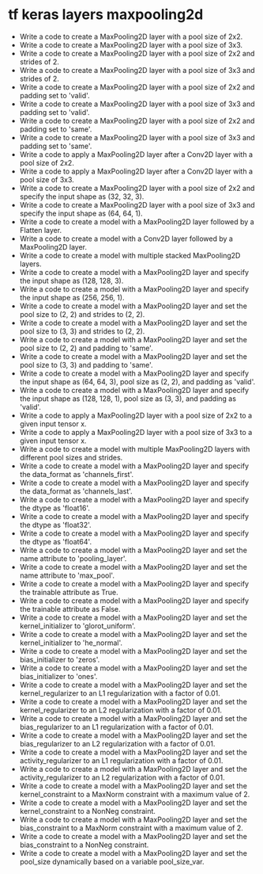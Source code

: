 # tf keras layers maxpooling2d

- Write a code to create a MaxPooling2D layer with a pool size of 2x2.
- Write a code to create a MaxPooling2D layer with a pool size of 3x3.
- Write a code to create a MaxPooling2D layer with a pool size of 2x2 and strides of 2.
- Write a code to create a MaxPooling2D layer with a pool size of 3x3 and strides of 2.
- Write a code to create a MaxPooling2D layer with a pool size of 2x2 and padding set to 'valid'.
- Write a code to create a MaxPooling2D layer with a pool size of 3x3 and padding set to 'valid'.
- Write a code to create a MaxPooling2D layer with a pool size of 2x2 and padding set to 'same'.
- Write a code to create a MaxPooling2D layer with a pool size of 3x3 and padding set to 'same'.
- Write a code to apply a MaxPooling2D layer after a Conv2D layer with a pool size of 2x2.
- Write a code to apply a MaxPooling2D layer after a Conv2D layer with a pool size of 3x3.
- Write a code to create a MaxPooling2D layer with a pool size of 2x2 and specify the input shape as (32, 32, 3).
- Write a code to create a MaxPooling2D layer with a pool size of 3x3 and specify the input shape as (64, 64, 1).
- Write a code to create a model with a MaxPooling2D layer followed by a Flatten layer.
- Write a code to create a model with a Conv2D layer followed by a MaxPooling2D layer.
- Write a code to create a model with multiple stacked MaxPooling2D layers.
- Write a code to create a model with a MaxPooling2D layer and specify the input shape as (128, 128, 3).
- Write a code to create a model with a MaxPooling2D layer and specify the input shape as (256, 256, 1).
- Write a code to create a model with a MaxPooling2D layer and set the pool size to (2, 2) and strides to (2, 2).
- Write a code to create a model with a MaxPooling2D layer and set the pool size to (3, 3) and strides to (2, 2).
- Write a code to create a model with a MaxPooling2D layer and set the pool size to (2, 2) and padding to 'same'.
- Write a code to create a model with a MaxPooling2D layer and set the pool size to (3, 3) and padding to 'same'.
- Write a code to create a model with a MaxPooling2D layer and specify the input shape as (64, 64, 3), pool size as (2, 2), and padding as 'valid'.
- Write a code to create a model with a MaxPooling2D layer and specify the input shape as (128, 128, 1), pool size as (3, 3), and padding as 'valid'.
- Write a code to apply a MaxPooling2D layer with a pool size of 2x2 to a given input tensor x.
- Write a code to apply a MaxPooling2D layer with a pool size of 3x3 to a given input tensor x.
- Write a code to create a model with multiple MaxPooling2D layers with different pool sizes and strides.
- Write a code to create a model with a MaxPooling2D layer and specify the data_format as 'channels_first'.
- Write a code to create a model with a MaxPooling2D layer and specify the data_format as 'channels_last'.
- Write a code to create a model with a MaxPooling2D layer and specify the dtype as 'float16'.
- Write a code to create a model with a MaxPooling2D layer and specify the dtype as 'float32'.
- Write a code to create a model with a MaxPooling2D layer and specify the dtype as 'float64'.
- Write a code to create a model with a MaxPooling2D layer and set the name attribute to 'pooling_layer'.
- Write a code to create a model with a MaxPooling2D layer and set the name attribute to 'max_pool'.
- Write a code to create a model with a MaxPooling2D layer and specify the trainable attribute as True.
- Write a code to create a model with a MaxPooling2D layer and specify the trainable attribute as False.
- Write a code to create a model with a MaxPooling2D layer and set the kernel_initializer to 'glorot_uniform'.
- Write a code to create a model with a MaxPooling2D layer and set the kernel_initializer to 'he_normal'.
- Write a code to create a model with a MaxPooling2D layer and set the bias_initializer to 'zeros'.
- Write a code to create a model with a MaxPooling2D layer and set the bias_initializer to 'ones'.
- Write a code to create a model with a MaxPooling2D layer and set the kernel_regularizer to an L1 regularization with a factor of 0.01.
- Write a code to create a model with a MaxPooling2D layer and set the kernel_regularizer to an L2 regularization with a factor of 0.01.
- Write a code to create a model with a MaxPooling2D layer and set the bias_regularizer to an L1 regularization with a factor of 0.01.
- Write a code to create a model with a MaxPooling2D layer and set the bias_regularizer to an L2 regularization with a factor of 0.01.
- Write a code to create a model with a MaxPooling2D layer and set the activity_regularizer to an L1 regularization with a factor of 0.01.
- Write a code to create a model with a MaxPooling2D layer and set the activity_regularizer to an L2 regularization with a factor of 0.01.
- Write a code to create a model with a MaxPooling2D layer and set the kernel_constraint to a MaxNorm constraint with a maximum value of 2.
- Write a code to create a model with a MaxPooling2D layer and set the kernel_constraint to a NonNeg constraint.
- Write a code to create a model with a MaxPooling2D layer and set the bias_constraint to a MaxNorm constraint with a maximum value of 2.
- Write a code to create a model with a MaxPooling2D layer and set the bias_constraint to a NonNeg constraint.
- Write a code to create a model with a MaxPooling2D layer and set the pool_size dynamically based on a variable pool_size_var.